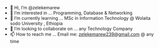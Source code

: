- 👋 Hi, I’m @zelekemarew
- 👀 I’m interested in ... Programming, Database & Networking
- 🌱 I’m currently learning ... MSc in Information Technology @ Wolaita sodo University , Ethiopia
- 💞️ I’m looking to collaborate on ... any Technology Company 
- 📫 How to reach me ... Email me: zelekemarew239@gmail.com @ any time

<!---
zelekemarew/zelekemarew is a ✨ special ✨ repository because its `README.md` (this file) appears on your GitHub profile.
You can click the Preview link to take a look at your changes.
--->
